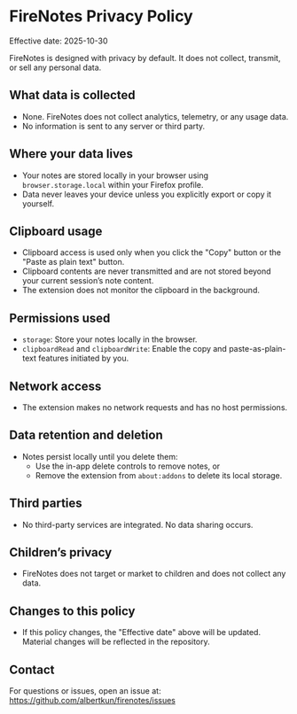 # FireNotes Privacy Policy

Effective date: 2025-10-30

FireNotes is designed with privacy by default. It does not collect, transmit, or sell any personal data.

## What data is collected
- None. FireNotes does not collect analytics, telemetry, or any usage data.
- No information is sent to any server or third party.

## Where your data lives
- Your notes are stored locally in your browser using `browser.storage.local` within your Firefox profile.
- Data never leaves your device unless you explicitly export or copy it yourself.

## Clipboard usage
- Clipboard access is used only when you click the "Copy" button or the "Paste as plain text" button.
- Clipboard contents are never transmitted and are not stored beyond your current session’s note content.
- The extension does not monitor the clipboard in the background.

## Permissions used
- `storage`: Store your notes locally in the browser.
- `clipboardRead` and `clipboardWrite`: Enable the copy and paste-as-plain-text features initiated by you.

## Network access
- The extension makes no network requests and has no host permissions.

## Data retention and deletion
- Notes persist locally until you delete them:
  - Use the in-app delete controls to remove notes, or
  - Remove the extension from `about:addons` to delete its local storage.

## Third parties
- No third-party services are integrated. No data sharing occurs.

## Children’s privacy
- FireNotes does not target or market to children and does not collect any data.

## Changes to this policy
- If this policy changes, the "Effective date" above will be updated. Material changes will be reflected in the repository.

## Contact
For questions or issues, open an issue at: https://github.com/albertkun/firenotes/issues
